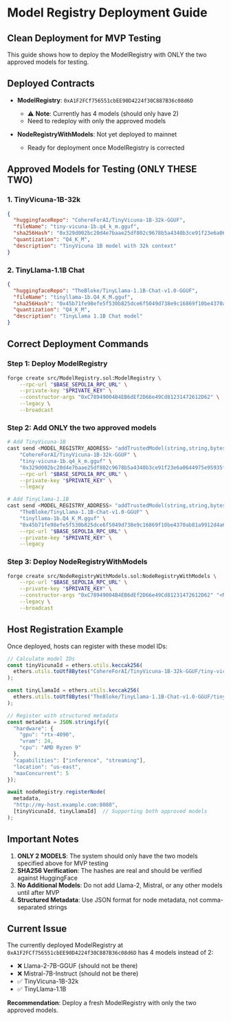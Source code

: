 # Model Registry Deployment Guide

## Clean Deployment for MVP Testing

This guide shows how to deploy the ModelRegistry with ONLY the two approved models for testing.

## Deployed Contracts

- **ModelRegistry**: `0xA1F2FCf756551cbEE90D4224f30C887B36c08d6D`
  - ⚠️ **Note**: Currently has 4 models (should only have 2)
  - Need to redeploy with only the approved models

- **NodeRegistryWithModels**: Not yet deployed to mainnet
  - Ready for deployment once ModelRegistry is corrected

## Approved Models for Testing (ONLY THESE TWO)

### 1. TinyVicuna-1B-32k
```json
{
  "huggingfaceRepo": "CohereForAI/TinyVicuna-1B-32k-GGUF",
  "fileName": "tiny-vicuna-1b.q4_k_m.gguf",
  "sha256Hash": "0x329d002bc20d4e7baae25df802c9678b5a4340b3ce91f23e6a0644975e95935f",
  "quantization": "Q4_K_M",
  "description": "TinyVicuna 1B model with 32k context"
}
```

### 2. TinyLlama-1.1B Chat
```json
{
  "huggingfaceRepo": "TheBloke/TinyLlama-1.1B-Chat-v1.0-GGUF",
  "fileName": "tinyllama-1b.Q4_K_M.gguf",
  "sha256Hash": "0x45b71fe98efe5f530b825dce6f5049d738e9c16869f10be4370ab81a9912d4a6",
  "quantization": "Q4_K_M",
  "description": "TinyLlama 1.1B Chat model"
}
```

## Correct Deployment Commands

### Step 1: Deploy ModelRegistry
```bash
forge create src/ModelRegistry.sol:ModelRegistry \
    --rpc-url "$BASE_SEPOLIA_RPC_URL" \
    --private-key "$PRIVATE_KEY" \
    --constructor-args "0xC78949004B4EB6dEf2D66e49Cd81231472612D62" \
    --legacy \
    --broadcast
```

### Step 2: Add ONLY the two approved models
```bash
# Add TinyVicuna-1B
cast send <MODEL_REGISTRY_ADDRESS> "addTrustedModel(string,string,bytes32)" \
    "CohereForAI/TinyVicuna-1B-32k-GGUF" \
    "tiny-vicuna-1b.q4_k_m.gguf" \
    "0x329d002bc20d4e7baae25df802c9678b5a4340b3ce91f23e6a0644975e95935f" \
    --rpc-url "$BASE_SEPOLIA_RPC_URL" \
    --private-key "$PRIVATE_KEY" \
    --legacy

# Add TinyLlama-1.1B
cast send <MODEL_REGISTRY_ADDRESS> "addTrustedModel(string,string,bytes32)" \
    "TheBloke/TinyLlama-1.1B-Chat-v1.0-GGUF" \
    "tinyllama-1b.Q4_K_M.gguf" \
    "0x45b71fe98efe5f530b825dce6f5049d738e9c16869f10be4370ab81a9912d4a6" \
    --rpc-url "$BASE_SEPOLIA_RPC_URL" \
    --private-key "$PRIVATE_KEY" \
    --legacy
```

### Step 3: Deploy NodeRegistryWithModels
```bash
forge create src/NodeRegistryWithModels.sol:NodeRegistryWithModels \
    --rpc-url "$BASE_SEPOLIA_RPC_URL" \
    --private-key "$PRIVATE_KEY" \
    --constructor-args "0xC78949004B4EB6dEf2D66e49Cd81231472612D62" "<MODEL_REGISTRY_ADDRESS>" \
    --legacy \
    --broadcast
```

## Host Registration Example

Once deployed, hosts can register with these model IDs:

```javascript
// Calculate model IDs
const tinyVicunaId = ethers.utils.keccak256(
  ethers.utils.toUtf8Bytes("CohereForAI/TinyVicuna-1B-32k-GGUF/tiny-vicuna-1b.q4_k_m.gguf")
);

const tinyLlamaId = ethers.utils.keccak256(
  ethers.utils.toUtf8Bytes("TheBloke/TinyLlama-1.1B-Chat-v1.0-GGUF/tinyllama-1b.Q4_K_M.gguf")
);

// Register with structured metadata
const metadata = JSON.stringify({
  "hardware": {
    "gpu": "rtx-4090",
    "vram": 24,
    "cpu": "AMD Ryzen 9"
  },
  "capabilities": ["inference", "streaming"],
  "location": "us-east",
  "maxConcurrent": 5
});

await nodeRegistry.registerNode(
  metadata,
  "http://my-host.example.com:8080",
  [tinyVicunaId, tinyLlamaId]  // Supporting both approved models
);
```

## Important Notes

1. **ONLY 2 MODELS**: The system should only have the two models specified above for MVP testing
2. **SHA256 Verification**: The hashes are real and should be verified against HuggingFace
3. **No Additional Models**: Do not add Llama-2, Mistral, or any other models until after MVP
4. **Structured Metadata**: Use JSON format for node metadata, not comma-separated strings

## Current Issue

The currently deployed ModelRegistry at `0xA1F2FCf756551cbEE90D4224f30C887B36c08d6D` has 4 models instead of 2:
- ❌ Llama-2-7B-GGUF (should not be there)
- ❌ Mistral-7B-Instruct (should not be there)
- ✅ TinyVicuna-1B-32k
- ✅ TinyLlama-1.1B

**Recommendation**: Deploy a fresh ModelRegistry with only the two approved models.